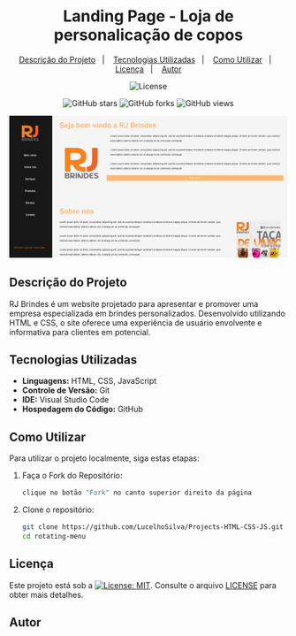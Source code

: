 <h1 align="center"> Landing Page - Loja de personalicação de copos </h1>

<p align="center">
  <a href="#descrição-do-projeto">Descrição do Projeto</a>&nbsp;&nbsp;&nbsp;|&nbsp;&nbsp;&nbsp;
  <a href="#tecnologias-utilizadas">Tecnologias Utilizadas</a>&nbsp;&nbsp;&nbsp;|&nbsp;&nbsp;&nbsp;
  <a href="#como-utilizar">Como Utilizar</a>&nbsp;&nbsp;&nbsp;|&nbsp;&nbsp;&nbsp;
  <a href="#licença">Licença</a>&nbsp;&nbsp;&nbsp;|&nbsp;&nbsp;&nbsp;
  <a href="#autor">Autor</a>
</p>

<p align="center">
  <img alt="License" src="https://img.shields.io/static/v1?label=license&message=MIT&color=blue&labelColor=000000">
</p>
<p align="center">
  <img alt="GitHub stars" src="https://img.shields.io/github/stars/LucelhoSilva/Beginner-Projects-HTML-CSS-JS?style=social">
  <img alt="GitHub forks" src="https://img.shields.io/github/forks/LucelhoSilva/Beginner-Projects-HTML-CSS-JS?style=social">
  <img alt="GitHub views" src="https://img.shields.io/github/watchers/LucelhoSilva/Beginner-Projects-HTML-CSS-JS?style=social">
</p>

<p align="center">
  <img src="./assets/IMG/preview-templates.png" alt="Projeto - Loja de personalização de copos">
</p>

## Descrição do Projeto

RJ Brindes é um website projetado para apresentar e promover uma empresa especializada em brindes personalizados. Desenvolvido utilizando HTML e CSS, o site oferece uma experiência de usuário envolvente e informativa para clientes em potencial.

## Tecnologias Utilizadas

- **Linguagens:** HTML, CSS, JavaScript
- **Controle de Versão:** Git
- **IDE:** Visual Studio Code
- **Hospedagem do Código:** GitHub

## Como Utilizar

Para utilizar o projeto localmente, siga estas etapas:

1. Faça o Fork do Repositório:

   ```bash
   clique no botão "Fork" no canto superior direito da página
   ```

2. Clone o repositório:

   ```bash
   git clone https://github.com/LucelhoSilva/Projects-HTML-CSS-JS.git
   cd rotating-menu
   ```

## Licença

Este projeto está sob a [![License: MIT](https://img.shields.io/badge/License-MIT-blue.svg)](./LICENSE). Consulte o arquivo [LICENSE](./LICENSE) para obter mais detalhes.

## Autor
